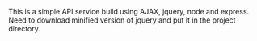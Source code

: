 This is a simple API service build using AJAX, jquery, node and express.
Need to download minified version of jquery and put it in the project directory.
